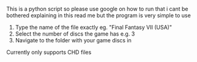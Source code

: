This is a python script so please use google on how to run that i cant be bothered explaining in this read me
but the program is very simple to use
1. Type the name of the file exactly eg. "Final Fantasy VII (USA)"
2. Select the number of discs the game has e.g. 3
3. Navigate to the folder with your game discs in

Currently only supports CHD files

